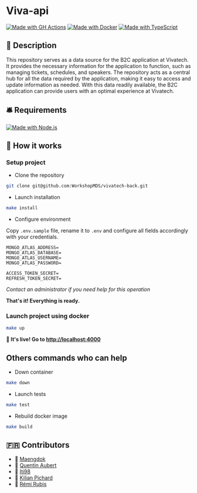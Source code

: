 # Viva-api

[![Made with GH Actions](https://img.shields.io/badge/CI-GitHub_Actions-orange?logo=github-actions&logoColor=white)](https://github.com/features/actions "Go to GitHub Actions homepage")
[![Made with Docker](https://img.shields.io/badge/Made_with-Docker-blue?logo=docker&logoColor=white)](https://www.docker.com/ "Go to Docker homepage")
[![Made with TypeScript](https://img.shields.io/badge/TypeScript-5-blue?logo=typescript&logoColor=white)](https://typescriptlang.org "Go to TypeScript homepage")

## :mega: Description

This repository serves as a data source for the B2C application at Vivatech. It provides the necessary information for the application to function, such as managing tickets, schedules, and speakers. The repository acts as a central hub for all the data required by the application, making it easy to access and update information as needed. With this data readily available, the B2C application can provide users with an optimal experience at Vivatech.

## :bellhop_bell: Requirements

[![Made with Node.js](https://img.shields.io/badge/Node.js->=16-blue?logo=node.js&logoColor=white)](https://nodejs.org "Go to Node.js homepage")

## :raised_hands: How it works

### Setup project

- Clone the repository

```sh
git clone git@github.com:WorkshopMDS/vivatech-back.git
```

- Launch installation

```sh
make install
```

- Configure environment

Copy `.env.sample` file, rename it to `.env` and configure all fields accordingly with your credentials.

```
MONGO_ATLAS_ADDRESS=
MONGO_ATLAS_DATABASE=
MONGO_ATLAS_USERNAME=
MONGO_ATLAS_PASSWORD=

ACCESS_TOKEN_SECRET=
REFRESH_TOKEN_SECRET=
```

*Contact an administrator if you need help for this operation*

**That's it! Everything is ready.**

### Launch project using docker

```sh
make up
```

**:tada:  It's live! Go to [http://localhost:4000](http://localhost:4000)**

## Others commands who can help

- Down container

```sh
make down
```

- Launch tests

```sh
make test
```

- Rebuild docker image

```sh
make build
```

## :fr: Contributors

- :link: [Maengdok](https://github.com/Maengdok)
- :link: [Quentin Aubert](https://github.com/BrystoQ)
- :link: [Iti98](https://github.com/iti98)
- :link: [Kilian Pichard](https://github.com/kilianpichard)
- :link: [Rémi Rubis](https://github.com/remirubis)

